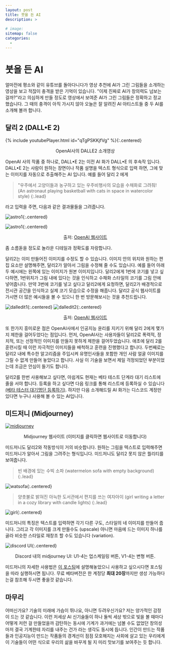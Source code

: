 ```yaml
---
layout: post
title: 붓을 든 AI
description: >
    
# image: 
sitemap: false
categories:
  - 
---
```


# 붓을 든 AI

얼마전에 평소와 같이 유튜브를 돌아다니다가 영상 추천에 AI가 그린 그림들을 소개하는 영상을 보고 적잖이 충격을 받은 기억이 있습니다. "이제 진짜로 AI가 창의력도 넘보는 걸까?"라고 의심하게 만들 정도로 영상에서 보여준 AI가 그린 그림들은 정확하고 정교했습니다.
그 때의 충격이 아직 가시지 않아 오늘은 잘 알려진 AI 아티스트들 중 두 AI를 소개해 볼까 합니다. 

## 달리 2 (DALL•E 2)

{% include youtubePlayer.html id="qTgPSKKjfVg" %}{:.centered}
<p align = "center">
OpenAI사의 DALLE2 소개영상
</p>

OpenAI 사의 작품 중 하나로, DALL•E 2는 이전 AI 화가 DALL•E 의 후속작 입니다. DALL•E 2는 사람이 원하는 장면이나 작품 설명을 텍스트 형식으로 입력 하면, 그에 맞는 이미지를 자동으로 추출해주는 AI 입니다. 예를 들어 달리 2 에게 

>"우주에서 고양이들과 농구하고 있는 우주비행사의 모습을 수채화로 그려줘! (An astronaut playing basketball with cats in space in watercolor style)
{:.lead}

라고 입력을 주면, 다음과 같은 결과물들을 그려줍니다.

![astro1](../assets/img/astro1.jpeg){:.centered}

![astro1](../assets/img/astro2.jpeg){:.centered}
<p align = "center">
출저: <a href="https://openai.com/dall-e-2/#demos">OpenAI 웹사이트</a>
</p>

좀 소름돋을 정도로 놀라운 디테일과 정확도를 자랑합니다.

달리2는 이미 만들어진 이미지를 수정도 할 수 있습니다. 이미지 안의 위치와 원하는 편집 요소만 설명해주면, 달리2가 알아서 그림을 수정해 줄 수도 있습니다. 예를 들어 아래 두 예시에는 왼쪽에 있는 이미지가 원본 이미지입니다. 달리2에게 1번에 코기를 넣고 싶다하면, 1번위치가 그림 내에 있다는 것을 인식하고 수채화 스타일의 코기를 그림 안에 넣어줍니다. 만약 3번에 코기를 넣고 싶다고 달리2에게 요청하면, 달리2가 배경적으로 전시관 공간을 인식하고 실제 코기 모습으로 수정을 해줍니다. 달리2 공식 웹사이트를 가시면 더 많은 예시들을 볼 수 있으니 한 번 방문해보시는 것을 추천드립니다.

![dalledit1](../assets/img/dalleedit1.png){:.centered}
![dalledit2](../assets/img/dalleedit2.png){:.centered}
<p align = "center">
출저: <a href="https://openai.com/dall-e-2/#demos">OpenAI 웹사이트</a>
</p>

또 한가지 흥미로운 점은 OpenAI사에서 인공지능 윤리를 지키기 위해 달리 2에게 몇가지 제한을 걸어두었다는 점입니다. 먼저, OpenAI사는 사용자들이 달리2로 폭력적, 정치적, 또는 선정적인 이미지를 만들지 못하게 제한을 걸어두었습니다. 애초에 달리 2를 훈련시킬 때 이런 자극적인 이미지들을 배척하고 훈련을 진행했다고 합니다. 두번째로는 달리2 내에 특수한 알고리즘을 주입시켜 유명인사들을 포함한 개인 사람 얼굴 이미지를 그릴 수 없게 만들어 놓았다고 합니다. 사실 이 기술을 보면서 제일 걱정되었던 부분이었는데 조금은 안심이 들기도 합니다. 

달리2를 한번 사용해보고 싶다면, 아쉽게도 현재는 베타 테스트 단계라 대기 리스트에 줄을 서야 합니다. 등록을 하고 싶다면 다음 링크를 통해 리스트에 등록하실 수 있습니다 [(베타 테스터 대기명단 등록하기)](https://labs.openai.com/waitlist). 하지만 다음 소개해드릴 AI 화가는 디스코드 계정만 있다면 누구나 사용해 볼 수 있는 AI입니다.

## 미드저니 (Midjourney)

[![midjourney](../assets/img/midjourney.png)](https://www.midjourney.com/home/?callbackUrl=https%3A%2F%2Fwww.midjourney.com%2Faccount%2F%3FcallbackUrl%3D%252Fpub%252Ffeed%252F%253FcallbackUrl%253D%25252Fapp%25252Fjobs%25252Fc5482df1-729f-421a-87c7-60e6b05f38fe%25252F)
<p align = "center">
Midjourney 웹사이트 (이미지를 클릭하면 웹사이트로 이동합니다)
</p>

미드저니도 달리2와 작동방식이 거의 비슷합니다. 원하는 그림을 텍스트로 입력해주면 미드저니가 알아서 그림을 그려주는 형식입니다. 미드저니도 달리2 못지 않은 퀄리티를 보여줍니다.

> 빈 배경에 있는 수빅 소파 (watermelon sofa with empty background)
{:.lead}

![watsofa](../assets/img/watermelon_sofa.webp){:.centered}

> 양촛불로 밝혀진 아늑한 도서관에서 편지를 쓰는 여자아이 (girl writing a letter in a cozy library with candle lights)
{:.lead}

![girl](../assets/img/Steadyfred_girl_writing_a_letter_in_a_cozy_library_with_candle__007924c3-f4dc-44ac-8b80-26c548c1513c.png){:.centered}

미드저니의 특징은 텍스트를 입력하면 각기 다른 구도, 스타일의 네 이미지를 만들어 줍니다. 그리고 각 이미지를 크게 만들수도 (upscale) 아니면 마음에 드는 이미지 하나를 골라 비슷한 스타일로 재창조 할 수도 있습니다 (variation). 

![discord UI](../assets/img/discordmidjourneyui.png){:.centered}
<p align = "center">
Discord 내의 midjourney UI: U1-4는 업스케일링 버튼, V1-4는 변형 버튼.</a>
</p>

미드저니의 자세한 사용법은 [이 포스팅](2022-07-30-midjourney-manual.md)에 설명해놓았으니 사용하고 싶으시다면 포스팅을 따라 실행하시면 됩니다. 무료 베타버전은 한 계정당 **최대 20장**까지만 생성 가능하다는걸 참조해 두시면 좋을것 같습니다. 
 

## 마무리
어떠신가요? 기술의 미래에 가슴이 뛰나요, 아니면 두려우신가요? 저는 양가적인 감정이 드는 것 같습니다. 이런 저세상 AI 신기술들이 하나 둘씩 세상 밖으로 빛을 볼 때마다 어떻게 저런 걸 만들었을까 감탄하는 동시에 기계가 과거에는 넘볼 수도 없었던 창의성마저 결국 기계한테 자리를 내주는 건가 라는 생각도 동시에 듭니다. 인간이 만드는 작품들과 인공지능이 만드는 작품들의 경계선이 점점 모호해지는 사회에 살고 있는 우리에게 이 기술들이 어떤 식으로 우리의 삶을 바꾸게 될 지 미리 맛보기를 보여주는 듯 합니다. 